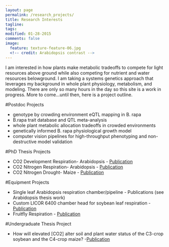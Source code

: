 ```yaml
---
layout: page
permalink: /research_projects/
title: Research Interests
tagline: 
tags: 
modified: 01-28-2015
comments: false
image:
  feature: texture-feature-06.jpg
  <!-- credit: Arabidopsis contrast -->
---
```

 I am interested in how plants make metabolic tradeoffs to compete for light resources above ground while also competing for nutrient and water resources belowground. I am taking a systems genetics approach that leverages my background in whole plant physiology, metabolism, and modeling. There are only so many hours in the day so this site is a work in progress. More to come...until then, here is a project outline.

#Postdoc Projects
* genotype by crowding environment eQTL mapping in B. rapa
* B.rapa trait database and QTL meta-analysis
* whole plant metabolic allocation tradeoffs in crowded environments
* genetically informed B. rapa physiological growth model
* computer vision pipelines for high-throughput phenotyping and non-destructive model validation

#PhD Thesis Projects
* CO2 Development Respiration- Arabidopsis - [Publication](http://onlinelibrary.wiley.com/doi/10.1111/pce.12323/full)
* CO2 Nitrogen Respiration- Arabidopsis - [Publication](http://onlinelibrary.wiley.com/doi/10.1111/pce.12205/full)
* CO2 Nitrogen Drought- Maize - [Publication](http://jxb.oxfordjournals.org/content/62/9/3235.short)

#Equipment Projects
* Single leaf Arabidopsis respiration chamber/pipeline - Publications (see Arabidopsis thesis work)
* Custom LICOR 6400 chamber head for soybean leaf respiration - [Publication](http://onlinelibrary.wiley.com/doi/10.1111/j.1365-3040.2011.02427.x/full)
* Fruitfly Respiration - [Publication](https://www.jstage.jst.go.jp/article/jts/37/4/37_773/_article)

#Undergraduate Thesis Project
* How will elevated [CO2] alter soil and plant water status of the C3-crop soybean and the C4-crop maize? -[Publication](http://onlinelibrary.wiley.com/doi/10.1111/gcb.12155/full)